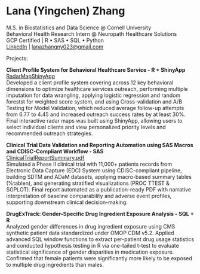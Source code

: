 # Lana (Yingchen) Zhang  
M.S. in Biostatistics and Data Science @ Cornell University  
Behavioral Health Research Intern @ Neuropath Healthcare Solutions  
GCP Certified | R • SAS • SQL • Python  
[LinkedIn](https://www.linkedin.com/in/lana-zhang-891430327/) | lanazhangny023@gmail.com


Projects:  

**Client Profile System for Behavioral Healthcare Service - R + ShinyApp**  
[RadarMapShinyApp](https://lanazhang023.shinyapps.io/client_profile_radar_map/)  
Developed a client profile system covering across 12 key behavioral dimensions to optimize healthcare services outreach, performing multiple imputation for data wrangling, applying logistic regression and random forestst for weighted score system, and using Cross-validation and A/B Testing for Model Validation, which reduced average follow-up attempts from 6.77 to 4.45 and increased outreach success rates by at least 30%. Final interactive radar maps was built using ShinyApp, allowing users to select individual clients and view personalized priority levels and recommended outreach strategies.

**Clinical Trial Data Validation and Reporting Automation using SAS Macros and CDISC-Compliant Workflow - SAS**  
[ClinicalTrialReportSummary.pdf](Clinical%20Trial%20Data%20Validation%20and%20Reporting%20Automation%20using%20SAS%20Macros%20and%20CDISC-Compliant%20Workflow/clinical_study_report.pdf)  
Simulated a Phase II clinical trial with 11,000+ patients records from Electronic Data Capture (EDC) System using CDISC-compliant pipeline, building SDTM and ADaM datasets, applying macro-based summary tables (%tablen), and generating stratified visualizations (PROC TTEST & SGPLOT). Final report automated as a publication-ready PDF with narrative interpretation of baseline comparability and adverse event profiles, supporting downstream clinical decision-making.

**DrugExTrack: Gender-Specific Drug Ingredient Exposure Analysis - SQL + R**  
Analyzed gender differences in drug ingredient exposure using CMS synthetic patient data standardized under OMOP CDM v5.2. Applied advanced SQL window functions to extract per-patient drug usage statistics and conducted hypothesis testing in R via one-tailed t-test to evaluate statistical significance of gender disparities in medication exposure. Confirmed that female patients were significantly more likely to be exposed to multiple drug ingredients than males.
